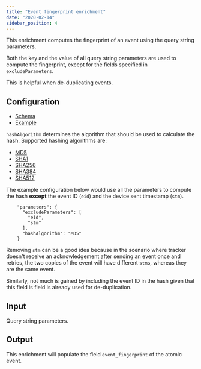 ```yaml
---
title: "Event fingerprint enrichment"
date: "2020-02-14"
sidebar_position: 4
---
```


This enrichment computes the fingerprint of an event using the query string parameters.

Both the key and the value of all query string parameters are used to compute the fingerprint, except for the fields specified in `excludeParameters`.

This is helpful when de-duplicating events.

## Configuration

- [Schema](https://github.com/snowplow/iglu-central/blob/master/schemas/com.snowplowanalytics.snowplow/event_fingerprint_config/jsonschema/1-0-1)
- [Example](https://github.com/snowplow/enrich/blob/master/config/enrichments/event_fingerprint_enrichment.json)

`hashAlgorithm` determines the algorithm that should be used to calculate the hash. Supported hashing algorithms are:

- [MD5](https://en.wikipedia.org/wiki/MD5)
- [SHA1](https://en.wikipedia.org/wiki/SHA-1)
- [SHA256](https://en.wikipedia.org/wiki/SHA-2)
- [SHA384](https://en.wikipedia.org/wiki/SHA-2)
- [SHA512](https://en.wikipedia.org/wiki/SHA-2)

The example configuration below would use all the parameters to compute the hash **except** the event ID (`eid`) and the device sent timestamp (`stm`).

```
    "parameters": {
      "excludeParameters": [
        "eid",
        "stm"
      ],
      "hashAlgorithm": "MD5"
    }
```

Removing `stm` can be a good idea because in the scenario where tracker doesn't receive an acknowledgement after sending an event once and retries, the two copies of the event will have different `stm`s, whereas they are the same event.

Similarly, not much is gained by including the event ID in the hash given that this field is field is already used for de-duplication.

## Input

Query string parameters.

## Output

This enrichment will populate the field `event_fingerprint` of the atomic event.
